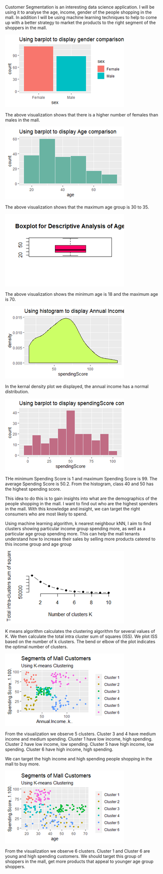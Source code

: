 

Customer Segmentation is an interesting data science application. I will be using it to analyse the age, income, gender of the people shopping in the mall. In addition I will be using machine learning techniques to help to come up with a better strategy to market the products to the right segment of the shoppers in the mall.

![Alt text](RplotGender.png?raw=true "Title")

The above visualization shows that there is a higher number of females than males in the mall. 


![Alt text](RplotAge.png?raw=true "Title")

The above visualization shows that the maximum age group is 30 to 35. 

![Alt text](RplotBoxplotAge.png?raw=true "Title")

The above visualization shows the minimum age is 18 and the maximum age is 70.

![Alt text](RplotHistogramIncome.png?raw=true "Title")

In the kernal density plot we displayed, the annual income has a normal distribution.

![Alt text](RplotSpendingScore.png?raw=true "Title")

THe minimum Spending Score is 1 and maximum Spending Score is 99. The average Spending Score is 50.2. From the histogram, class 40 and 50 has the highest spending score.




This idea to do this is to gain insights into what are the demographics of the people shopping in the mall. I want to find out who are the highest spenders in the mall. With this knowledge and insight, we can target the right consumers who are most likely to spend.

Using machine learning algorithm, k nearest neighbour kNN, I aim to find clusters showing particular income group spending more, as well as a particular age group spending more. This can help the mall tenants understand how to increase their sales by selling more products catered to this income group and age group

![Alt text](RplotISS.png?raw=true "Title")

K means algorithm calculates the clustering algorithm for several values of K. We then calculate the total intra cluster sum of squares (ISS). We plot ISS based on the number of k clusters. The bend or elbow of the plot indicates the optimal number of clusters.

![Alt text](RplotKnn6.png?raw=true "Title")

From the visualization we observe 5 clusters. 
Cluster 3 and 4 have medium income and medium spending.
Cluster 1 have low income, high spending.   
Cluster 2 have low income, low spending.
Cluster 5 have high income, low spending.
Cluster 6 have high income, high spending.

We can target the high income and high spending people shopping in the mall to buy more.


![Alt text](RplotAgeClustering.png?raw=true "Title")

From the visualization we observe 6 clusters.
Cluster 1 and Cluster 6 are young and high spending customers. We should target this group of shoppers in the mall, get more products that appeal to younger age group shoppers.
